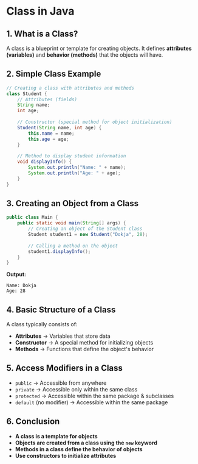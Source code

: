 # Class in Java

## 1. What is a Class?
A class is a blueprint or template for creating objects. It defines **attributes (variables)** and **behavior (methods)** that the objects will have.

## 2. Simple Class Example
```java
// Creating a class with attributes and methods
class Student {
    // Attributes (fields)
    String name;
    int age;
    
    // Constructor (special method for object initialization)
    Student(String name, int age) {
        this.name = name;
        this.age = age;
    }
    
    // Method to display student information
    void displayInfo() {
        System.out.println("Name: " + name);
        System.out.println("Age: " + age);
    }
}
```

## 3. Creating an Object from a Class
```java
public class Main {
    public static void main(String[] args) {
        // Creating an object of the Student class
        Student student1 = new Student("Dokja", 28);
        
        // Calling a method on the object
        student1.displayInfo();
    }
}
```
**Output:**
```
Name: Dokja
Age: 28
```

## 4. Basic Structure of a Class
A class typically consists of:
- **Attributes** → Variables that store data
- **Constructor** → A special method for initializing objects
- **Methods** → Functions that define the object's behavior

## 5. Access Modifiers in a Class
- `public` → Accessible from anywhere
- `private` → Accessible only within the same class
- `protected` → Accessible within the same package & subclasses
- `default` (no modifier) → Accessible within the same package

## 6. Conclusion
- **A class is a template for objects**
- **Objects are created from a class using the `new` keyword**
- **Methods in a class define the behavior of objects**
- **Use constructors to initialize attributes**

